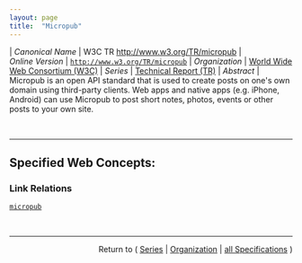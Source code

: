 ```yaml
---
layout: page
title:  "Micropub"
---
```


| *Canonical Name* | W3C TR http://www.w3.org/TR/micropub
| *Online Version* | [`http://www.w3.org/TR/micropub`](http://www.w3.org/TR/micropub)
| *Organization* | [World Wide Web Consortium (W3C)](..  "List of specification series by this organization")
| *Series* | [Technical Report (TR)](.  "List of specifications in this series")
| *Abstract* | Micropub is an open API standard that is used to create posts on one's own domain using third-party clients. Web apps and native apps (e.g. iPhone, Android) can use Micropub to post short notes, photos, events or other posts to your own site.

<br/>
<hr/>

## Specified Web Concepts:

### Link Relations

[`micropub`](/concepts/link-relation/micropub "Allows discovery of a Micropub endpoint which will be used to create posts.")



<br/>
<hr/>

<p style="text-align: right">Return to ( <a href="./">Series</a> | <a href="../">Organization</a> | <a href="../../">all Specifications</a> )</p>